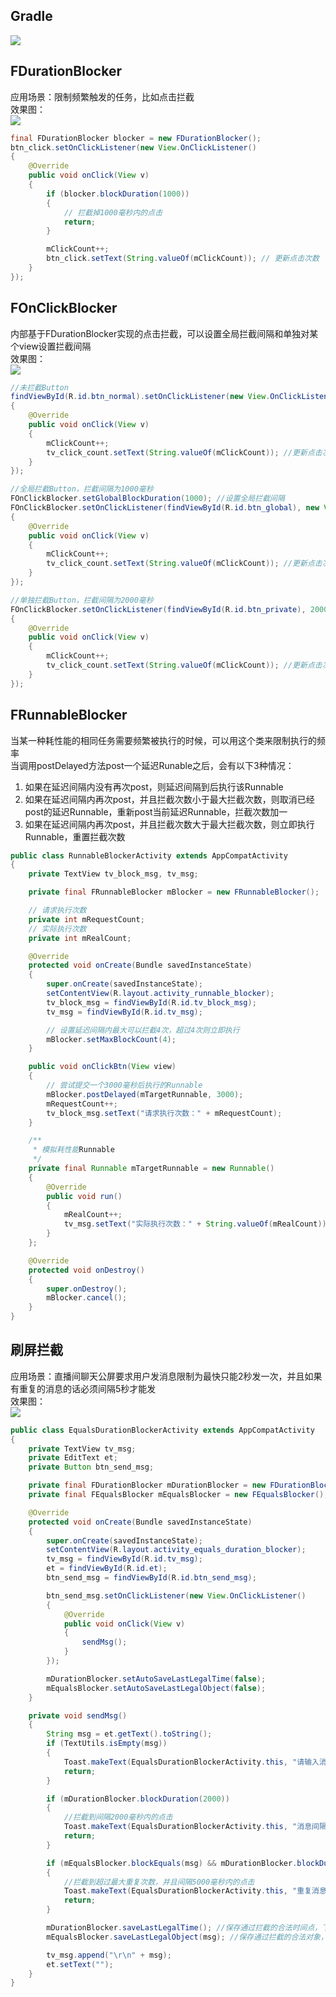 ## Gradle
[![](https://jitpack.io/v/zj565061763/blocker.svg)](https://jitpack.io/#zj565061763/blocker)

## FDurationBlocker
应用场景：限制频繁触发的任务，比如点击拦截<br>
效果图：<br>
![](http://thumbsnap.com/i/deq8GrUH.gif?0815)<br>
```java
final FDurationBlocker blocker = new FDurationBlocker();
btn_click.setOnClickListener(new View.OnClickListener()
{
    @Override
    public void onClick(View v)
    {
        if (blocker.blockDuration(1000))
        {
            // 拦截掉1000毫秒内的点击
            return;
        }

        mClickCount++;
        btn_click.setText(String.valueOf(mClickCount)); // 更新点击次数
    }
});
```

## FOnClickBlocker
内部基于FDurationBlocker实现的点击拦截，可以设置全局拦截间隔和单独对某个view设置拦截间隔<br>
效果图：<br>
![](http://thumbsnap.com/i/Sz7tFHWT.gif?0815)<br>
```java
//未拦截Button
findViewById(R.id.btn_normal).setOnClickListener(new View.OnClickListener()
{
    @Override
    public void onClick(View v)
    {
        mClickCount++;
        tv_click_count.setText(String.valueOf(mClickCount)); //更新点击次数
    }
});

//全局拦截Button，拦截间隔为1000毫秒
FOnClickBlocker.setGlobalBlockDuration(1000); //设置全局拦截间隔
FOnClickBlocker.setOnClickListener(findViewById(R.id.btn_global), new View.OnClickListener()
{
    @Override
    public void onClick(View v)
    {
        mClickCount++;
        tv_click_count.setText(String.valueOf(mClickCount)); //更新点击次数
    }
});

//单独拦截Button，拦截间隔为2000毫秒
FOnClickBlocker.setOnClickListener(findViewById(R.id.btn_private), 2000, new View.OnClickListener()
{
    @Override
    public void onClick(View v)
    {
        mClickCount++;
        tv_click_count.setText(String.valueOf(mClickCount)); //更新点击次数
    }
});
```

## FRunnableBlocker
当某一种耗性能的相同任务需要频繁被执行的时候，可以用这个类来限制执行的频率<br>
当调用postDelayed方法post一个延迟Runable之后，会有以下3种情况：<br>
1. 如果在延迟间隔内没有再次post，则延迟间隔到后执行该Runnable
2. 如果在延迟间隔内再次post，并且拦截次数小于最大拦截次数，则取消已经post的延迟Runnable，重新post当前延迟Runnable，拦截次数加一
3. 如果在延迟间隔内再次post，并且拦截次数大于最大拦截次数，则立即执行Runnable，重置拦截次数<br>

```java
public class RunnableBlockerActivity extends AppCompatActivity
{
    private TextView tv_block_msg, tv_msg;

    private final FRunnableBlocker mBlocker = new FRunnableBlocker();

    // 请求执行次数
    private int mRequestCount;
    // 实际执行次数
    private int mRealCount;

    @Override
    protected void onCreate(Bundle savedInstanceState)
    {
        super.onCreate(savedInstanceState);
        setContentView(R.layout.activity_runnable_blocker);
        tv_block_msg = findViewById(R.id.tv_block_msg);
        tv_msg = findViewById(R.id.tv_msg);

        // 设置延迟间隔内最大可以拦截4次，超过4次则立即执行
        mBlocker.setMaxBlockCount(4);
    }

    public void onClickBtn(View view)
    {
        // 尝试提交一个3000毫秒后执行的Runnable
        mBlocker.postDelayed(mTargetRunnable, 3000);
        mRequestCount++;
        tv_block_msg.setText("请求执行次数：" + mRequestCount);
    }

    /**
     * 模拟耗性能Runnable
     */
    private final Runnable mTargetRunnable = new Runnable()
    {
        @Override
        public void run()
        {
            mRealCount++;
            tv_msg.setText("实际执行次数：" + String.valueOf(mRealCount));
        }
    };

    @Override
    protected void onDestroy()
    {
        super.onDestroy();
        mBlocker.cancel();
    }
}
```

## 刷屏拦截
应用场景：直播间聊天公屏要求用户发消息限制为最快只能2秒发一次，并且如果有重复的消息的话必须间隔5秒才能发<br>
效果图：<br>
![](http://thumbsnap.com/i/KXXZyARA.gif?0815)<br>

```java
public class EqualsDurationBlockerActivity extends AppCompatActivity
{
    private TextView tv_msg;
    private EditText et;
    private Button btn_send_msg;

    private final FDurationBlocker mDurationBlocker = new FDurationBlocker();
    private final FEqualsBlocker mEqualsBlocker = new FEqualsBlocker();

    @Override
    protected void onCreate(Bundle savedInstanceState)
    {
        super.onCreate(savedInstanceState);
        setContentView(R.layout.activity_equals_duration_blocker);
        tv_msg = findViewById(R.id.tv_msg);
        et = findViewById(R.id.et);
        btn_send_msg = findViewById(R.id.btn_send_msg);

        btn_send_msg.setOnClickListener(new View.OnClickListener()
        {
            @Override
            public void onClick(View v)
            {
                sendMsg();
            }
        });

        mDurationBlocker.setAutoSaveLastLegalTime(false);
        mEqualsBlocker.setAutoSaveLastLegalObject(false);
    }

    private void sendMsg()
    {
        String msg = et.getText().toString();
        if (TextUtils.isEmpty(msg))
        {
            Toast.makeText(EqualsDurationBlockerActivity.this, "请输入消息", Toast.LENGTH_SHORT).show();
            return;
        }

        if (mDurationBlocker.blockDuration(2000))
        {
            //拦截到间隔2000毫秒内的点击
            Toast.makeText(EqualsDurationBlockerActivity.this, "消息间隔不能小于2秒", Toast.LENGTH_SHORT).show();
            return;
        }

        if (mEqualsBlocker.blockEquals(msg) && mDurationBlocker.blockDuration(5000))
        {
            //拦截到超过最大重复次数，并且间隔5000毫秒内的点击
            Toast.makeText(EqualsDurationBlockerActivity.this, "重复消息间隔不能小于5秒", Toast.LENGTH_SHORT).show();
            return;
        }

        mDurationBlocker.saveLastLegalTime(); //保存通过拦截的合法时间点，下次判断用到
        mEqualsBlocker.saveLastLegalObject(msg); //保存通过拦截的合法对象，下次判断用到

        tv_msg.append("\r\n" + msg);
        et.setText("");
    }
}
```

